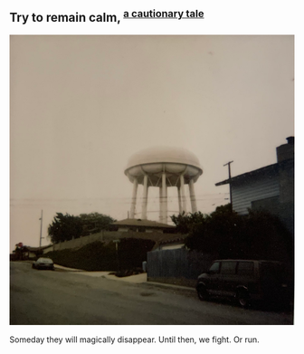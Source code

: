 ## Try to remain calm, <sup>[a cautionary tale](https://www.imdb.com/title/tt0114069/)</sup>

![run!](/media/TickReference1.png )

Someday they will magically disappear. Until then, we fight. Or run.


